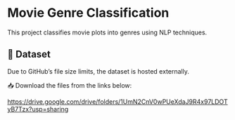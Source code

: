 # Movie Genre Classification

This project classifies movie plots into genres using NLP techniques.

## 📁 Dataset

Due to GitHub’s file size limits, the dataset is hosted externally.

📥 Download the files from the links below:

https://drive.google.com/drive/folders/1UmN2CnV0wPUeXdaJ9R4x97LDOTyB7Tzx?usp=sharing
